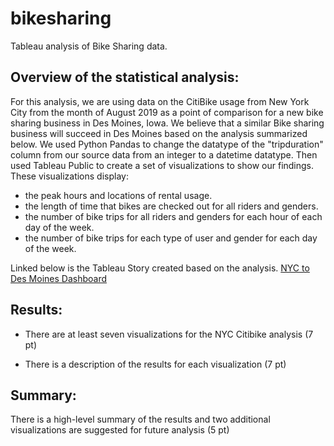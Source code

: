 # bikesharing
Tableau analysis of Bike Sharing data. 

## Overview of the statistical analysis:
For this analysis, we are using data on the CitiBike usage from New York City from the month of August 2019 as a point of comparison for a new bike sharing business in Des Moines, Iowa.  We believe that a similar Bike sharing business will succeed in Des Moines based on the analysis summarized below. We used Python Pandas to change the datatype of the "tripduration" column from our source data from an integer to a datetime datatype. Then used Tableau Public to create a set of visualizations to show our findings. These visualizations display: 
 - the peak hours and locations of rental usage. 
 - the length of time that bikes are checked out for all riders and genders. 
 - the number of bike trips for all riders and genders for each hour of each day of the week. 
 - the number of bike trips for each type of user and gender for each day of the week.

Linked below is the Tableau Story created based on the analysis. 
[NYC to Des Moines Dashboard](https://public.tableau.com/shared/8GRQPDJQY?:display_count=n&:origin=viz_share_link)

## Results:

- There are at least seven visualizations for the NYC Citibike analysis (7 pt)

- There is a description of the results for each visualization (7 pt)

## Summary:

There is a high-level summary of the results and two additional visualizations are suggested for future analysis (5 pt)
